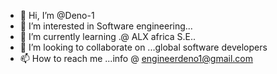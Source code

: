 - 👋 Hi, I’m @Deno-1
- 👀 I’m interested in Software engineering...
- 🌱 I’m currently learning .@ ALX africa S.E..
- 💞️ I’m looking to collaborate on ...global software developers
- 📫 How to reach me ...info @ engineerdeno1@gmail.com

<!---
Engineer Deno is a ✨ special ✨ repository because its `README.md` (this file) appears on your GitHub profile.
You can click the Preview link to take a look at your changes.
--->
